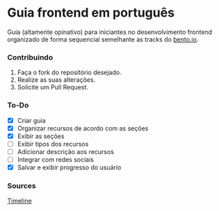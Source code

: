 # Guia frontend em português

Guia (altamente opinativo) para iniciantes no desenvolvimento frontend organizado de forma sequencial
semelhante as tracks do [bento.io](https://www.bento.io/tracks).

### Contribuindo
1. Faça o fork do repositório desejado.
2. Realize as suas alterações.
3. Solicite um Pull Request.

### To-Do
- [x] Criar guia
- [x] Organizar recursos de acordo com as seções
- [x] Exibir as seções
- [ ] Exibir tipos dos recursos
- [ ] Adicionar descrição aos recursos
- [ ] Integrar com redes sociais
- [x] Salvar e exibir progresso do usuário

### Sources
[Timeline](http://codepen.io/NilsWe/pen/FemfK/)
